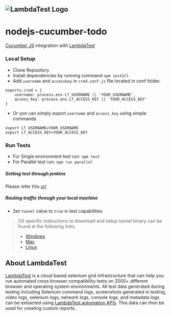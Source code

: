 ![LambdaTest Logo](https://www.lambdatest.com/static/images/logo.svg)
---

# nodejs-cucumber-todo
[Cucumber JS](https://www.npmjs.com/package/selenium-cucumber-js) integration with [LambdaTest](https://www.lambdatest.com/)


### Local Setup
- Clone Repository
- Install dependencies by running command
```npm install```
- Add `username` and `accesskey` in `cred.conf.js` file located in conf folder.
```
exports.cred = {
	username: process.env.LT_USERNAME || 'YOUR_USERNAME',
	access_key: process.env.LT_ACCESS_KEY || 'YOUR_ACCESS_KEY'
}
```
- Or yon can simply export `username` and `access_key` using simple commands
```
export LT_USERNAME=YOUR_USERNAME
export LT_ACCESS_KEY=YOUR_ACCESS_KEY
```

### Run Tests
- For Single environment test run: `npm test`
- For Parallel test run: `npm run parallel`

##### Setting test through jenkins
Please refer this [url](https://www.lambdatest.com/support/docs/display/TD/Selenium+with+Jenkins)
#####  Routing traffic through your local machine
- Set `tunnel` value to `true` in test capabilities
> OS specific instructions to download and setup tunnel binary can be found at the following links.
>    - [Windows](https://www.lambdatest.com/support/docs/display/TD/Local+Testing+For+Windows)
>    - [Mac](https://www.lambdatest.com/support/docs/display/TD/Local+Testing+For+MacOS)
>    - [Linux](https://www.lambdatest.com/support/docs/display/TD/Local+Testing+For+Linux)

## About LambdaTest
[LambdaTest](https://www.lambdatest.com/) is a cloud based selenium grid infrastructure that can help you run automated cross browser compatibility tests on 2000+ different browser and operating system environments. All test data generated during testing including Selenium command logs, screenshots generated in testing, video logs, selenium logs, network logs, console logs, and metadata logs can be extracted using [LambdaTest automation APIs](https://www.lambdatest.com/support/docs/api-doc/). This data can then be used for creating custom reports.



